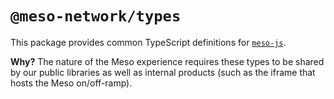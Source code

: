 # `@meso-network/types`

This package provides common TypeScript definitions for [`meso-js`](../meso-js/).

**Why?** The nature of the Meso experience requires these types to be shared
by our public libraries as well as internal products (such as the iframe that
hosts the Meso on/off-ramp).
